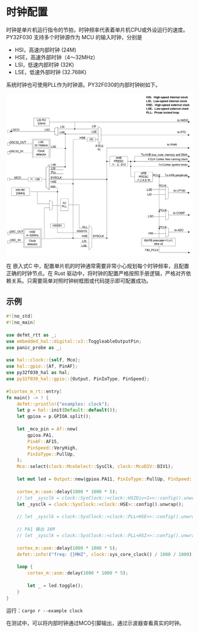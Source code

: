 
# 时钟配置

时钟是单片机运行指令的节拍，时钟频率代表着单片机CPU或外设运行的速度。PY32F030 支持多个时钟源作为 MCU 的输入时钟，分别是
- HSI，高速内部时钟 (24M)
- HSE，高速外部时钟（4～32MHz）
- LSI，低速内部时钟 (32K) 
- LSE，低速外部时钟 (32.768K)

系统时钟也可使用PLL作为时钟源。PY32F030的内部时钟树如下。

![时钟树](./images/clock_tree.png)

在 嵌入式C 中，配置单片机的时钟通常需要非常小心规划每个时钟频率，且配置正确的时钟节点。在 Rust 驱动中，将时钟的配置严格按照手册逻辑，严格对齐依赖关系。只需要简单对照时钟树框图或代码提示即可配置成功。

## 示例
``` rust
#![no_std]
#![no_main]

use defmt_rtt as _;
use embedded_hal::digital::v2::ToggleableOutputPin;
use panic_probe as _;

use hal::clock::{self, Mco};
use hal::gpio::{Af, PinAF};
use py32f030_hal as hal;
use py32f030_hal::gpio::{Output, PinIoType, PinSpeed};

#[cortex_m_rt::entry]
fn main() -> ! {
    defmt::println!("examples: clock");
    let p = hal::init(Default::default());
    let gpioa = p.GPIOA.split();

    let _mco_pin = Af::new(
        gpioa.PA1,
        PinAF::AF15,
        PinSpeed::VeryHigh,
        PinIoType::PullUp,
    );
    Mco::select(clock::McoSelect::SysClk, clock::McoDIV::DIV1);

    let mut led = Output::new(gpioa.PA11, PinIoType::PullUp, PinSpeed::VeryHigh);

    cortex_m::asm::delay(1000 * 1000 * 5);
    // let _sysclk = clock::SysClock::<clock::HSIDiv<1>>::config().unwrap();
    let _sysclk = clock::SysClock::<clock::HSE>::config().unwrap();

    // let _sysclk = clock::SysClock::<clock::PLL<HSE>>::config().unwrap();

    // PA1 输出 16M
    // let _sysclk = clock::SysClock::<clock::PLL<HSI>>::config().unwrap();

    cortex_m::asm::delay(1000 * 1000 * 5);
    defmt::info!("freq: {}MHZ", clock::sys_core_clock() / 1000 / 1000);

    loop {
        cortex_m::asm::delay(1000 * 1000 * 5);

        let _ = led.toggle();
    }
}
```

运行：`cargo r --example clock`

在测试中，可以将内部时钟通过MCO引脚输出，通过示波器查看真实的时钟。